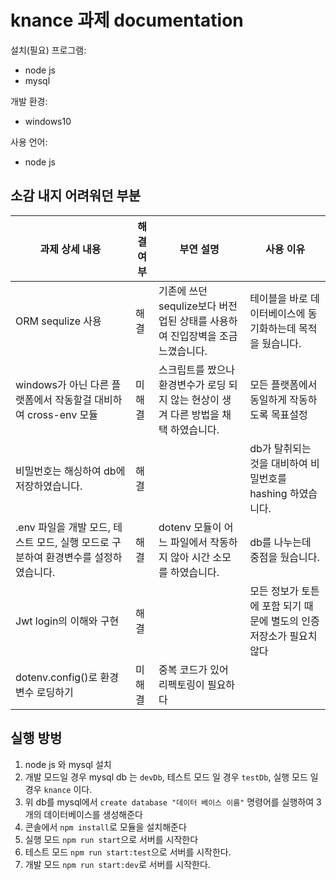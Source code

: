 # knance 과제 documentation
 설치(필요) 프로그램:
 * node js
 * mysql
 
 개발 환경:
 * windows10
 
 사용 언어:
 * node js
 
 ## 소감 내지 어려워던 부분
 
 
|과제 상세 내용| 해결 여부 |부연 설명| 사용 이유|
|------|------|----|----|
|ORM sequlize 사용 |해결|기존에 쓰던 sequlize보다 버전업된 상태를 사용하여 진입장벽을 조금 느꼈습니다.  | 테이블을 바로 데이터베이스에 동기화하는데 목적을 뒀습니다.|
|windows가 아닌 다른 플랫폼에서 작동할걸 대비하여 cross-env 모듈|미해결|스크립트를 짰으나 환경변수가 로딩 되지 않는 현상이 생겨 다른 방법을 채택 하였습니다.|모든 플랫폼에서 동일하게 작동하도록 목표설정|
|비밀번호는 해싱하여 db에 저장하였습니다.|해결||db가 탈취되는 것을 대비하여 비밀번호를 hashing 하였습니다.|
 |.env 파일을 개발 모드, 테스트 모드, 실행 모드로 구분하여 환경변수를 설정하였습니다. |해결|dotenv 모듈이 어느 파일에서 작동하지 않아 시간 소모를 하였습니다.|db를 나누는데 중점을 뒀습니다.|
 |Jwt login의 이해와 구현|해결||모든 정보가 토튼에 포함 되기 때문에 별도의 인증 저장소가 필요치 않다|
 |dotenv.config()로 환경변수 로딩하기|미해결|중복 코드가 있어 리펙토링이 필요하다||
 ## 실행 방벙
 1. node js 와 mysql 설치
 1. 개발 모드일 경우 mysql db 는 `devDb`, 테스트 모드 일 경우 `testDb`, 실행 모드 일 경우 `knance` 이다.
 1. 위 db를 mysql에서 `create database "데이터 베이스 이름"` 명령어를 실행하여 3개의 데이터베이스를 생성해준다
 1. 콘솔에서 `npm install`로 모듈을 설치해준다
 1. 실행 모드 `npm run start`으로 서버를 시작한다
 1. 테스트 모드 `npm run start:test`으로 서버를 시작한다.
 1. 개발 모드 `npm run start:dev`로 서버를 시작한다.
 
